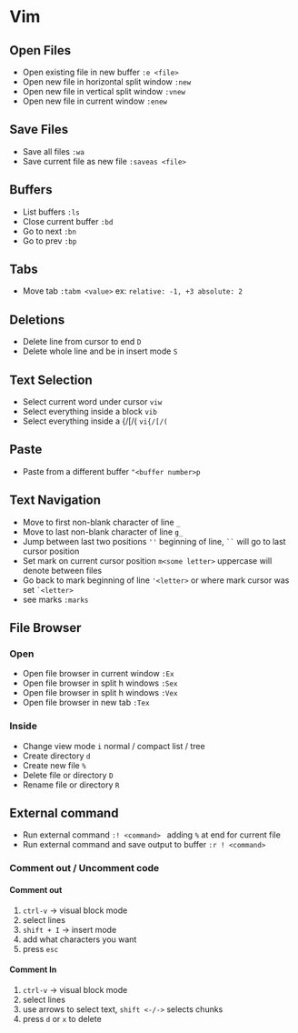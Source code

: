 Vim
===


## Open Files
 - Open existing file in new buffer `:e <file>`
 - Open new file in horizontal split window `:new`
 - Open new file in vertical split window `:vnew`
 - Open new file in current window `:enew`

## Save Files
 - Save all files `:wa`
 - Save current file as new file `:saveas <file>`

## Buffers
 - List buffers `:ls`
 - Close current buffer `:bd`
 - Go to next `:bn`
 - Go to prev `:bp`

## Tabs
 - Move tab `:tabm <value>` ex: `relative: -1, +3 absolute: 2`

## Deletions
 - Delete line from cursor to end `D`
 - Delete whole line and be in insert mode `S`

## Text Selection
 - Select current word under cursor `viw`
 - Select everything inside a block `vib`
 - Select everything inside a {/[/( `vi{/[/(`

## Paste
 - Paste from a different buffer `"<buffer number>p`

## Text Navigation
 - Move to first non-blank character of line `_`
 - Move to last non-blank character of line `g_`
 - Jump between last two positions `''` beginning of line, ``` `` ``` will go to last cursor position
 - Set mark on current cursor position `m<some letter>` uppercase will denote between files
 - Go back to mark beginning of line `'<letter>` or where mark cursor was set `` `<letter> ``
 - see marks `:marks`

## File Browser
### Open
 - Open file browser in current window `:Ex`
 - Open file browser in split h windows `:Sex`
 - Open file browser in split h windows `:Vex`
 - Open file browser in new tab `:Tex`
### Inside
 - Change view mode `i` normal / compact list / tree
 - Create directory `d`
 - Create new file `%`
 - Delete file or directory `D`
 - Rename file or directory `R`

## External command
 - Run external command `:! <command> ` adding `%` at end for current file
 - Run external command and save output to buffer `:r ! <command>`


### Comment out / Uncomment code
#### Comment out
1. `ctrl-v` -> visual block mode
2. select lines
3. `shift + I` -> insert mode
4. add what characters you want
5. press `esc`

#### Comment In
1. `ctrl-v` -> visual block mode
2. select lines
3. use arrows to select text, `shift <-/->` selects chunks
5. press `d` or `x` to delete



